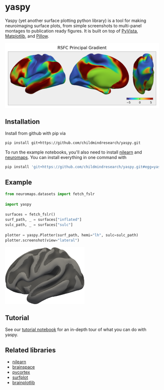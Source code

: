# yaspy

Yaspy (yet another surface plotting python library) is a tool for making neuroimaging surface plots, from simple screenshots to multi-panel montages to publication ready figures. It is built on top of [PyVista](https://docs.pyvista.org/), [Matplotlib](https://matplotlib.org/), and [Pillow](https://pillow.readthedocs.io/en/stable/index.html).

<p align="center">
  <img src="doc/_static/img/rsfc_principal_gradient.png" style="max-height: 250px">
</p>

## Installation

Install from github with pip via

```bash
pip install git+https://github.com/childmindresearch/yaspy.git
```

To run the example notebooks, you'll also need to install [nilearn](https://nilearn.github.io) and [neuromaps](https://github.com/netneurolab/neuromaps). You can install everything in one command with

```bash
pip install 'git+https://github.com/childmindresearch/yaspy.git#egg=yaspy[examples]'
```

## Example

```python
from neuromaps.datasets import fetch_fslr

import yaspy

surfaces = fetch_fslr()
surf_path, _ = surfaces["inflated"]
sulc_path, _ = surfaces["sulc"]

plotter = yaspy.Plotter(surf_path, hemi="lh", sulc=sulc_path)
plotter.screenshot(view="lateral")
```

<p align="left">
  <img src="doc/_static/img/example.png" style="max-height: 250px">
</p>

## Tutorial

See our [tutorial notebook](examples/tutorial.ipynb) for an in-depth tour of what you can do with yaspy.

## Related libraries

- [nilearn](https://nilearn.github.io/dev/modules/generated/nilearn.plotting.plot_surf.html)
- [brainspace](https://brainspace.readthedocs.io/en/latest/python_doc/api_doc/brainspace.plotting.html)
- [pycortex](https://github.com/gallantlab/pycortex)
- [surfplot](https://github.com/danjgale/surfplot)
- [brainplotlib](https://github.com/feilong/brainplotlib)

